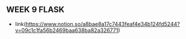 ## WEEK 9 FLASK
- link(https://www.notion.so/a8bae8a17c7443feaf4e34b124fd5244?v=09c1c1fa56b2469baa638ba82a326771)
